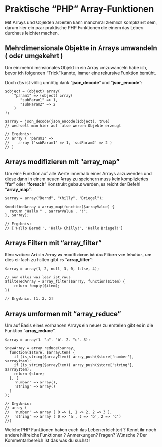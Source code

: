 # Praktische “PHP” Array-Funktionen
Mit Arrays und Objekten arbeiten kann manchmal ziemlich kompliziert sein,
darum hier ein paar praktische PHP Funktionen die einem das Leben durchaus leichter machen.


## **Mehrdimensionale Objekte in Arrays umwandeln ( oder umgekehrt )**

Um ein mehrdimensionales Objekt in ein Array umzuwandeln habe ich, 
bevor ich folgenden “Trick” kannte, immer eine rekursive Funktion bemüht.

Doch das ist völlig unnötig dank “**json_decode**” und “**json_encode**”: 


    $object = (object) array(
        "param1" => (object) array(
           "subParam1" => 1,
           "subParam2" => 2
        )
    );
    
    $array = json_decode(json_encode($object), true) 
    // wechselt man hier auf false werden Objekte erzeugt
    
    // Ergebnis:
    // array ( 'param1' =>
    //    array ('subParam1' => 1, 'subParam2' => 2 )
    // )
## **Arrays modifizieren mit “array_map”**

Um eine Funktion auf alle Werte innerhalb eines Arrays anzuwenden und 
diese dann in einem neuen Array zu speichern muss kein kompliziertes “**for**” oder “**foreach**”
Konstrukt gebaut werden, es reicht der Befehl “**array_map**”:


    $array = array("Bernd", "Chilly", "Briegel");
    
    $modifiedArray = array_map(function($arrayValue) {
      return "Hallo " . $arrayValue . "!";
    }, $array);
    
    // Ergebnis:
    // ['Hallo Bernd!', 'Hallo Chilly!', 'Hallo Briegel!']


## **Arrays Filtern mit “array_filter”**

Eine weitere Art ein Array zu modifizieren ist das Filtern von Inhalten,
um dies einfach zu halten gibt es “**array_filter**”:


    $array = array(1, 2, null, 3, 0, false, 4);
    
    // nun alles was leer ist raus
    $filteredArray = array_filter($array, function($item) {
        return !empty($item);
    })
    
    // Ergebnis: [1, 2, 3]


## **Arrays umformen mit “array_reduce”**

Um auf Basis eines vorhanden Arrays ein neues zu erstellen gibt es in die Funktion “**array_reduce**”.


    $array = array(1, "a", "b", 2, "c", 3);
    
    $newArray = array_reduce($array, 
      function($store, $arrayItem) {
        if (is_string($arrayItem)) array_push($store['number'],  $arrayItem);    
        if (is_string($arrayItem)) array_push($store['string'],  $arrayItem);
        return $store;
      }, [
        'number' => array(),
        'string' => array()
      ]
    );
    
    // Ergebnis:
    // array (
    //  'number' => array ( 0 => 1, 1 => 2, 2 => 3 ),
    //  'string' => array ( 0 => 'a', 1 => 'b', 2 => 'c')
    //)


Welche PHP Funktionen haben euch das Leben erleichtert ?
Kennt ihr noch andere hilfreiche Funktionen ? 
Anmerkungen? Fragen? Wünsche ? Der Kommentarbereich ist das was du suchst !

